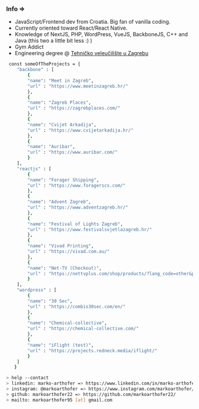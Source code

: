 

### Info =>
- JavaScript/Frontend dev from Croatia. Big fan of vanilla coding. 
- Currently oriented toward React/React Native.
- Knowledge of NextJS, PHP, WordPress, VueJS, BackboneJS, C++ and Java (this two a little bit less :) )
- Gym Addict 
- Engineering degree @ [Tehničko veleučilište u Zagrebu](www.tvz.hr)



````bash
 const someOfTheProjects = {
    "backbone" : [
        {
        "name": "Meet in Zagreb",
        "url" : "https://www.meetinzagreb.hr/" 
        },
        {
        "name": "Zagreb Places",
        "url" : "https://zagrebplaces.com/" 
        },
        {
        "name": "Cvijet Arkadija",
        "url" : "https://www.cvijetarkadija.hr/" 
        },
        {
        "name": "Auribar",
        "url" : "https://www.auribar.com/" 
        }
    ],
    "reactjs" : [
        {
        "name": "Forager Shipping",
        "url" : "https://www.foragerscs.com/" 
        },
        {
        "name": "Advent Zagreb",
        "url" : "https://www.adventzagreb.hr/" 
        },
        {
        "name": "Festival of Lights Zagreb",
        "url" : "https://www.festivalsvjetlazagreb.hr/" 
        },
        {
        "name": "Vivad Printing",
        "url" : "https://vivad.com.au/" 
        },
        {
        "name": "Net-TV (Checkout)",
        "url" : "https://nettvplus.com/shop/products/?lang_code=other&product_code=2" 
        }
    ],
    "wordpress" : [
        {
        "name": "30 Sec",
        "url" : "https://combis30sec.com/en/" 
        },
        {
        "name": "Chemical-collective",
        "url" : "https://chemical-collective.com/" 
        },
        {
        "name": "iFlight (test)",
        "url" : "https://projects.redneck.media/iflight/" 
        }
    ]
   }
````

````bash
> help --contact
> linkedin: marko-arthofer => https://www.linkedin.com/in/marko-arthofer-63565715b/
> instagram: @markoarthofer => https://www.instagram.com/markoarthofer/
> github: markoarthofer22 => https://github.com/markoarthofer22/
> mailto: markoarthofer95 [at] gmail.com
````

